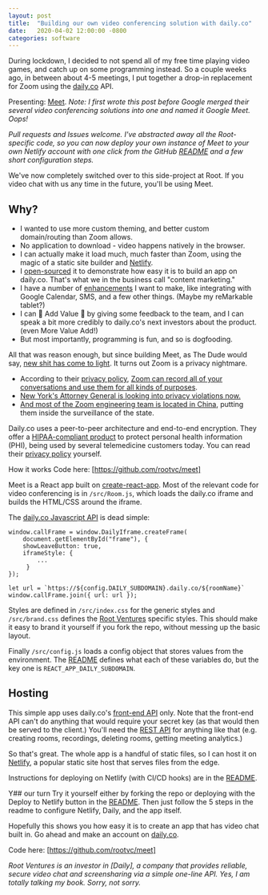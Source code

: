 ```yaml
---
layout: post
title:  "Building our own video conferencing solution with daily.co"
date:   2020-04-02 12:00:00 -0800
categories: software
---
```


During lockdown, I decided to not spend all of my free time playing video games, and catch up on some programming instead. So a couple weeks ago, in between about 4-5 meetings, I put together a drop-in replacement for Zoom using the [daily.co](https://daily.co) API.

Presenting: [Meet](https://github.com/rootvc/meet). *Note: I first wrote this post before Google merged their several video conferencing solutions into one and named it Google Meet. Oops!*

*Pull requests and Issues welcome. I've abstracted away all the Root-specific code, so you can now deploy your own instance of Meet to your own Netlify account with one click from the GitHub [README](https://github.com/rootvc/meet/blob/master/README.md) and a few short configuration steps.*

We've now completely switched over to this side-project at Root. If you video chat with us any time in the future, you'll be using Meet.

## Why?
* I wanted to use more custom theming, and better custom domain/routing than Zoom allows.
* No application to download - video happens natively in the browser.
* I can actually make it load much, much faster than Zoom, using the magic of a static site builder and [Netlify](https://netlify.com).
* I [open-sourced](https://github.com/rootvc/meet) it to demonstrate how easy it is to build an app on daily.co. That's what we in the business call "content marketing."
* I have a number of [enhancements](https://github.com/rootvc/meet/issues) I want to make, like integrating with Google Calendar, SMS, and a few other things. (Maybe my reMarkable tablet?)
* I can 💫 Add Value 💫 by giving some feedback to the team, and I can speak a bit more credibly to daily.co's next investors about the product. (even More Value Add!)
* But most importantly, programming is fun, and so is dogfooding.

All that was reason enough, but since building Meet, as The Dude would say, [new shit has come to light](https://www.youtube.com/watch?v=gbIv7W7rhx4). It turns out Zoom is a privacy nightmare.

* According to their [privacy policy](https://zoom.us/privacy), [Zoom can record all of your conversations and use them for all kinds of purposes](https://twitter.com/terronk/status/1242893793591832576).
* [New York's Attorney General is looking into privacy violations now.](https://www.nytimes.com/2020/03/30/technology/new-york-attorney-general-zoom-privacy.html)
* [And most of the Zoom engineering team is located in China](https://twitter.com/jacobhelberg/status/1245101510272245760?s=20), putting them inside the surveillance of the state.

Daily.co uses a peer-to-peer architecture and end-to-end encryption. They offer a [HIPAA-compliant product](https://www.daily.co/blog/announcing-hipaa-compliance-for-the-daily-co-video-chat-api) to protect personal health information (PHI), being used by several telemedicine customers today. You can read their [privacy policy](https://www.daily.co/privacy) yourself.

How it works
Code here: [https://github.com/rootvc/meet]

Meet is a React app built on [create-react-app](https://create-react-app.dev/). Most of the relevant code for video conferencing is in `/src/Room.js`, which loads the daily.co iframe and builds the HTML/CSS around the iframe.

The [daily.co Javascript API](https://docs.daily.co/reference) is dead simple:

```
window.callFrame = window.DailyIframe.createFrame(
    document.getElementById("frame"), {
    showLeaveButton: true,
    iframeStyle: {
        ...
     }
});

let url = `https://${config.DAILY_SUBDOMAIN}.daily.co/${roomName}`
window.callFrame.join({ url: url });
```

Styles are defined in `/src/index.css` for the generic styles and `/src/brand.css` defines the [Root Ventures](https://root.vc) specific styles. This should make it easy to brand it yourself if you fork the repo, without messing up the basic layout.

Finally `/src/config.js` loads a config object that stores values from the environment. The [README](https://github.com/rootvc/meet/blob/master/README.md) defines what each of these variables do, but the key one is `REACT_APP_DAILY_SUBDOMAIN`.

## Hosting
This simple app uses daily.co's [front-end API](https://docs.daily.co/reference#using-the-dailyco-front-end-library) only. Note that the front-end API can't do anything that would require your secret key (as that would then be served to the client.) You'll need the [REST API](https://docs.daily.co/reference) for anything like that (e.g. creating rooms, recordings, deleting rooms, getting meeting analytics.)

So that's great. The whole app is a handful of static files, so I can host it on [Netlify](https://netlify.com), a popular static site host that serves files from the edge.

Instructions for deploying on Netlify (with CI/CD hooks) are in the [README](https://github.com/rootvc/meet/blob/master/README.md).

Y## our turn
Try it yourself either by forking the repo or deploying with the Deploy to Netlify button in the [README](https://github.com/rootvc/meet/blob/master/README.md). Then just follow the 5 steps in the readme to configure Netlify, Daily, and the app itself.

Hopefully this shows you how easy it is to create an app that has video chat built in. Go ahead and make an account on [daily.co](https://daily.co).

Code here: [https://github.com/rootvc/meet]

*Root Ventures is an investor in [Daily], a company that provides reliable, secure video chat and screensharing via a simple one-line API. Yes, I am totally talking my book. Sorry, not sorry.*
